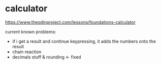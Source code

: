 # calculator

https://www.theodinproject.com/lessons/foundations-calculator 


current known problems: 
- if i get a result and continue keypressing, it adds the numbers onto the result 
- chain reaction
- decimals stuff & rounding <- fixed 

